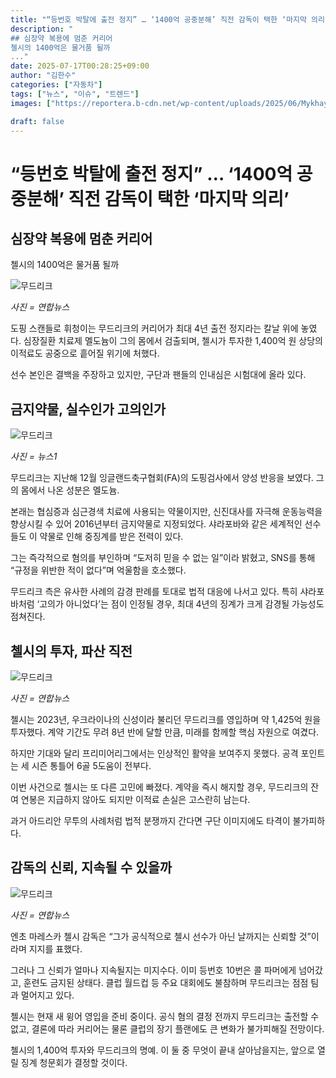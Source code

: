 ```yaml
---
title: "“등번호 박탈에 출전 정지” … ‘1400억 공중분해’ 직전 감독이 택한 ‘마지막 의리’"
description: "
## 심장약 복용에 멈춘 커리어
첼시의 1400억은 물거품 될까
..."
date: 2025-07-17T00:28:25+09:00
author: "김한수"
categories: ["자동차"]
tags: ["뉴스", "이슈", "트렌드"]
images: ["https://reportera.b-cdn.net/wp-content/uploads/2025/06/Mykhaylo-Mudryks-doping-test-1-1024x576.jpg"]

draft: false
---
```


# “등번호 박탈에 출전 정지” … ‘1400억 공중분해’ 직전 감독이 택한 ‘마지막 의리’


## 심장약 복용에 멈춘 커리어
첼시의 1400억은 물거품 될까


![무드리크](https://reportera.b-cdn.net/wp-content/uploads/2025/06/Mykhaylo-Mudryks-doping-test-1-1024x576.jpg)

*사진 = 연합뉴스*

도핑 스캔들로 휘청이는 무드리크의 커리어가 최대 4년 출전 정지라는 칼날 위에 놓였다. 심장질환 치료제 멜도늄이 그의 몸에서 검출되며, 첼시가 투자한 1,400억 원 상당의 이적료도 공중으로 흩어질 위기에 처했다.

선수 본인은 결백을 주장하고 있지만, 구단과 팬들의 인내심은 시험대에 올라 있다.


## 금지약물, 실수인가 고의인가


![무드리크](https://reportera.b-cdn.net/wp-content/uploads/2025/06/도핑-검사-2-1024x682.jpg)

*사진 = 뉴스1*

무드리크는 지난해 12월 잉글랜드축구협회(FA)의 도핑검사에서 양성 반응을 보였다. 그의 몸에서 나온 성분은 멜도늄.

본래는 협심증과 심근경색 치료에 사용되는 약물이지만, 신진대사를 자극해 운동능력을 향상시킬 수 있어 2016년부터 금지약물로 지정되었다. 샤라포바와 같은 세계적인 선수들도 이 약물로 인해 중징계를 받은 전력이 있다.

그는 즉각적으로 혐의를 부인하며 “도저히 믿을 수 없는 일”이라 밝혔고, SNS를 통해 “규정을 위반한 적이 없다”며 억울함을 호소했다.

무드리크 측은 유사한 사례의 감경 판례를 토대로 법적 대응에 나서고 있다. 특히 샤라포바처럼 ‘고의가 아니었다’는 점이 인정될 경우, 최대 4년의 징계가 크게 감경될 가능성도 점쳐진다.


## 첼시의 투자, 파산 직전


![무드리크](https://reportera.b-cdn.net/wp-content/uploads/2025/06/첼시-3-1024x631.jpg)

*사진 = 연합뉴스*

첼시는 2023년, 우크라이나의 신성이라 불리던 무드리크를 영입하며 약 1,425억 원을 투자했다. 계약 기간도 무려 8년 반에 달할 만큼, 미래를 함께할 핵심 자원으로 여겼다.

하지만 기대와 달리 프리미어리그에서는 인상적인 활약을 보여주지 못했다. 공격 포인트는 세 시즌 통틀어 6골 5도움이 전부다.

이번 사건으로 첼시는 또 다른 고민에 빠졌다. 계약을 즉시 해지할 경우, 무드리크의 잔여 연봉은 지급하지 않아도 되지만 이적료 손실은 고스란히 남는다.

과거 아드리안 무투의 사례처럼 법적 분쟁까지 간다면 구단 이미지에도 타격이 불가피하다.


## 감독의 신뢰, 지속될 수 있을까


![무드리크](https://reportera.b-cdn.net/wp-content/uploads/2025/06/엔초-마레스카-감독-4-1024x693.jpg)

*사진 = 연합뉴스*

엔초 마레스카 첼시 감독은 “그가 공식적으로 첼시 선수가 아닌 날까지는 신뢰할 것”이라며 지지를 표했다.

그러나 그 신뢰가 얼마나 지속될지는 미지수다. 이미 등번호 10번은 콜 파머에게 넘어갔고, 훈련도 금지된 상태다. 클럽 월드컵 등 주요 대회에도 불참하며 무드리크는 점점 팀과 멀어지고 있다.

첼시는 현재 새 윙어 영입을 준비 중이다. 공식 혐의 결정 전까지 무드리크는 출전할 수 없고, 결론에 따라 커리어는 물론 클럽의 장기 플랜에도 큰 변화가 불가피해질 전망이다.

첼시의 1,400억 투자와 무드리크의 명예. 이 둘 중 무엇이 끝내 살아남을지는, 앞으로 열릴 징계 청문회가 결정할 것이다.
